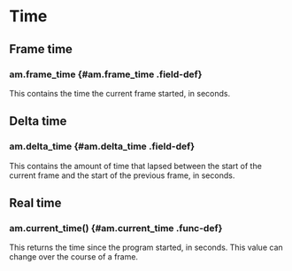 
# Time

## Frame time

### am.frame_time {#am.frame_time .field-def}

This contains the time the current frame started, in seconds.

## Delta time

### am.delta_time {#am.delta_time .field-def}

This contains the amount of time that lapsed between the
start of the current frame and the start of the previous frame, in seconds.

## Real time

### am.current_time() {#am.current_time .func-def}

This returns the time since the program started, in seconds.
This value can change over the course of a frame.

